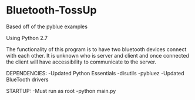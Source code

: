 # Bluetooth-TossUp

Based off of the pyblue examples

Using Python 2.7

The functionality of this program is to have two bluetooth devices connect with each other. It is unknown who is server and client and once connected the client will have accessibility to communicate to the server.


DEPENDENCIES:
-Updated Python Essentials
  -disutils
  -pybluez
-Updated BlueTooth drivers

STARTUP:
-Must run as root
-python main.py
